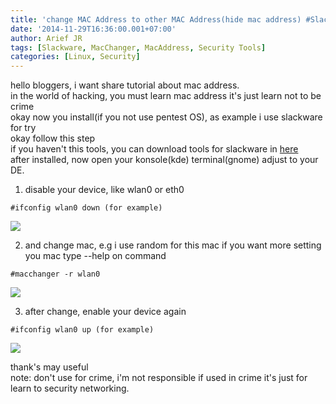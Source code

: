 ```yaml
---
title: 'change MAC Address to other MAC Address(hide mac address) #Slackware'
date: '2014-11-29T16:36:00.001+07:00'
author: Arief JR
tags: [Slackware, MacChanger, MacAddress, Security Tools]
categories: [Linux, Security]
---
```


hello bloggers, i want share tutorial about mac address.  
in the world of hacking, you must learn mac address it's just learn not to be crime  
okay now you install(if you not use pentest OS), as example i use slackware for try  
okay follow this step  
if you haven't this tools, you can download tools for slackware in [here](https://adf.ly/ukxcG)  
after installed, now open your konsole(kde) terminal(gnome) adjust to your DE.  

1. disable your device, like wlan0 or eth0  

```
#ifconfig wlan0 down (for example)
```
  

![](https://4.bp.blogspot.com/-3k7Ap1RARuU/VHmSAw0241I/AAAAAAAAB6U/gBK84J-uFeM/s1600/snapshot28.png)

  
2. and change mac, e.g i use random for this mac if you want more setting you mac type --help on command  

```
#macchanger -r wlan0
```

![](https://3.bp.blogspot.com/-WLr9h_hV07o/VHmSIyiWJxI/AAAAAAAAB6c/3RzNCe5ynM8/s1600/snapshot29.png)

3. after change, enable your device again  

```
#ifconfig wlan0 up (for example)
```

![](https://3.bp.blogspot.com/-JWJp89DcMrI/VHmShKhlB5I/AAAAAAAAB6k/OT8um6PKMVY/s1600/snapshot30.png)


thank's may useful  
note: don't use for crime, i'm not responsible if used in crime it's just for learn to security networking.